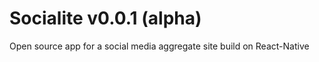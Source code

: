 # Socialite v0.0.1 (alpha)

Open source app for a social media aggregate site build on React-Native
